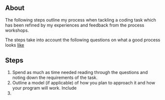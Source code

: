 ## About

The following steps outline my process when tackling a coding task which has been refined by my experiences and feedback from the process workshops.

The steps take into account the following questions on what a good process looks [like](https://github.com/makersacademy/skills-workshops/blob/master/process_review/observation_guidance.md)


## Steps

  1. Spend as much as time needed reading through the questions and noting down the requirements of the task.
  2. Outline a model (if applicable) of how you plan to approach it and how your program will work. Include 
  3.
